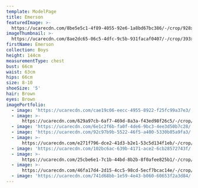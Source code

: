 ```yaml
---
template: ModelPage
title: Emerson
featuredImage: >-
  https://ucarecdn.com/8be5e5c1-4f89-4055-92e6-1a8bd67bc386/-/crop/928x388/0,376/-/preview/
imageThumbnail: >-
  https://ucarecdn.com/8ae2dc65-06c5-4dfc-9c5b-931facaf0407/-/crop/393x463/318,27/-/preview/
firstName: Emerson
collection: Boys
height: 144cm
measurementType: chest
bust: 66cm
waist: 63cm
hips: 66cm
size: 8-10
shoeSize: '5'
hair: Brown
eyes: Brown
imagePortfolio:
  - image: 'https://ucarecdn.com/cae19c06-eecc-4955-8922-f25fc99a37e3/'
  - image: >-
      https://ucarecdn.com/629a97cb-6af7-469d-8a3a-f43ed98f26c5/-/crop/733x1059/0,41/-/preview/
  - image: 'https://ucarecdn.com/6e1c2f6b-fa0f-4de6-9bc3-4ee3d50b7c28/'
  - image: 'https://ucarecdn.com/92c97b9b-5522-46f5-a400-5330b85a9fa3/'
  - image: >-
      https://ucarecdn.com/e271f796-dce2-41d3-b2e1-53c5d134f1eb/-/crop/1292x1100/358,0/-/preview/
  - image: 'https://ucarecdn.com/102bc6ac-639b-4171-ace2-6cb28572743f/'
  - image: >-
      https://ucarecdn.com/25cbe6e1-7c1b-44bd-8b2b-8f0afee825b1/-/crop/1327x1100/323,0/-/preview/
  - image: >-
      https://ucarecdn.com/46fa17d4-2d15-4cc5-98cd-5ecf7bcac14e/-/crop/1160x1100/490,0/-/preview/
  - image: 'https://ucarecdn.com/741d68bb-1e59-4e43-b060-60653f2a3d84/'
---
```


